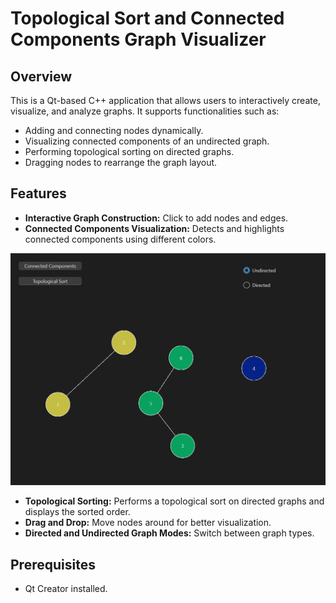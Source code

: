 # Topological Sort and Connected Components Graph Visualizer

## Overview

This is a Qt-based C++ application that allows users to interactively create, visualize, and analyze graphs. It supports functionalities such as:

- Adding and connecting nodes dynamically.
- Visualizing connected components of an undirected graph.
- Performing topological sorting on directed graphs.
- Dragging nodes to rearrange the graph layout.

## Features

- **Interactive Graph Construction:** Click to add nodes and edges.
- **Connected Components Visualization:** Detects and highlights connected components using different colors.

![Connected Components Visualization](images/ConnectedComponents.png)

- **Topological Sorting:** Performs a topological sort on directed graphs and displays the sorted order.
- **Drag and Drop:** Move nodes around for better visualization.
- **Directed and Undirected Graph Modes:** Switch between graph types.


## Prerequisites

- Qt Creator installed.

